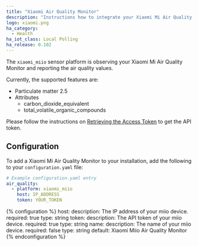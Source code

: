 ```yaml
---
title: "Xiaomi Air Quality Monitor"
description: "Instructions how to integrate your Xiaomi Mi Air Quality Monitor within Home Assistant."
logo: xiaomi.png
ha_category:
  - Health
ha_iot_class: Local Polling
ha_release: 0.102
---
```


The `xiaomi_miio` sensor platform is observing your Xiaomi Mi Air Quality Monitor and reporting the air quality values.

Currently, the supported features are:

- Particulate matter 2.5
- Attributes
  - carbon_dioxide_equivalent
  - total_volatile_organic_compounds

Please follow the instructions on [Retrieving the Access Token](/integrations/vacuum.xiaomi_miio/#retrieving-the-access-token) to get the API token.

## Configuration

To add a Xiaomi Mi Air Quality Monitor to your installation, add the following to your `configuration.yaml` file:

```yaml
# Example configuration.yaml entry
air_quality:
  - platform: xiaomi_miio
    host: IP_ADDRESS
    token: YOUR_TOKEN
```

{% configuration %}
host:
  description: The IP address of your miio device.
  required: true
  type: string
token:
  description: The API token of your miio device.
  required: true
  type: string
name:
  description: The name of your miio device.
  required: false
  type: string
  default: Xiaomi Miio Air Quality Monitor
{% endconfiguration %}
